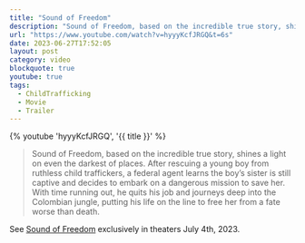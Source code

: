 ```yaml
---
title: "Sound of Freedom"
description: "Sound of Freedom, based on the incredible true story, shines a light on even the darkest of places. After rescuing a young boy from ruthless child traffickers, a federal agent learns the boy’s sister is still captive and decides to embark on a dangerous mission to save her. With time running out, he quits his job and journeys deep into the Colombian jungle, putting his life on the line to free her from a fate worse than death."
url: "https://www.youtube.com/watch?v=hyyyKcfJRGQ&t=6s"
date: 2023-06-27T17:52:05
layout: post
category: video
blockquote: true
youtube: true
tags:
  - ChildTrafficking
  - Movie
  - Trailer
---
```


{% youtube 'hyyyKcfJRGQ', '{{ title }}' %}

<blockquote>
Sound of Freedom, based on the incredible true story, shines a light on even the darkest of places. After rescuing a young boy from ruthless child traffickers, a federal agent learns the boy’s sister is still captive and decides to embark on a dangerous mission to save her. With time running out, he quits his job and journeys deep into the Colombian jungle, putting his life on the line to free her from a fate worse than death.
</blockquote>

See [Sound of Freedom](https://www.angel.com/sof) exclusively in theaters July 4th, 2023.